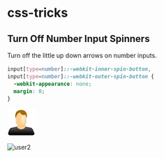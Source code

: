 # css-tricks

## Turn Off Number Input Spinners
Turn off the little up down arrows on number inputs.
```css
input[type=number]::-webkit-inner-spin-button,
input[type=number]::-webkit-outer-spin-button {
  -webkit-appearance: none;
  margin: 0;
}
```

![user](https://github.com/zsiva/css-tricks/blob/master/images/user.jpg)

![user2](https://github.com/zsiva/css-tricks/images/user.jpg?raw=true "Optional Title")
